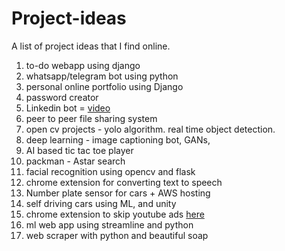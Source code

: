 # Project-ideas
A list of project ideas that I find online.

1. to-do webapp using django
2. whatsapp/telegram bot using python
3. personal online portfolio using Django
4. password creator
5. Linkedin bot = [video](https://www.youtube.com/watch?time_continue=8&v=_GcEkRzjjGI&feature=emb_title)
6. peer to peer file sharing system
7. open cv projects - yolo algorithm. real time object detection.
8. deep learning - image captioning bot, GANs, 
8. AI based tic tac toe player
9. packman - Astar search 
10. facial recognition using opencv and flask
11. chrome extension for converting text to speech
12. Number plate sensor for cars + AWS hosting
13. self driving cars using ML, and unity
14. chrome extension to skip youtube ads [here](https://dev.to/penge)
15. ml web app using streamline and python
16. web scraper with python and beautiful soap
